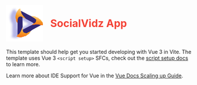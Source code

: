 <h1 style="display: flex; align-items: center; ">
    <img src="./public/Social_Vidz_logo.png" alt="logo" width="100" height="100"> 
     <span style="margin-left: 20px; color:#F44336;"> 
        SocialVidz App
     </span>
</h1> 

This template should help get you started developing with Vue 3 in Vite. The template uses Vue 3 `<script setup>` SFCs, check out the [script setup docs](https://v3.vuejs.org/api/sfc-script-setup.html#sfc-script-setup) to learn more.

Learn more about IDE Support for Vue in the [Vue Docs Scaling up Guide](https://vuejs.org/guide/scaling-up/tooling.html#ide-support).
